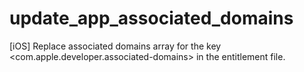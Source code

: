 # update_app_associated_domains
[iOS] Replace associated domains array for the key &lt;com.apple.developer.associated-domains> in the entitlement file.
